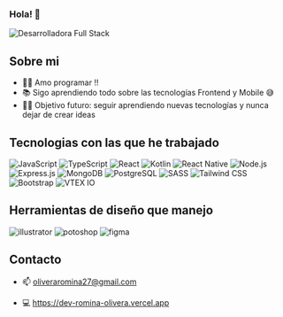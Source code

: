 ### Hola! 👋
![Desarrolladora Full Stack](https://user-images.githubusercontent.com/89470788/179838629-57bff634-dc88-4b88-9bbf-4cfcb42a43d6.gif)


## Sobre mi

- 👨‍💻 Amo programar !!
- 📚 Sigo aprendiendo todo sobre las tecnologías Frontend y Mobile 😅
- 💪🏼 Objetivo futuro: seguir aprendiendo nuevas tecnologías y nunca dejar de crear ideas


## Tecnologias con las que he trabajado

![JavaScript](https://img.shields.io/badge/-JavaScript-%23F7DF1E?style=flat-square&logo=javascript&logoColor=black)
![TypeScript](https://img.shields.io/badge/-TypeScript-%23007ACC?style=flat-square&logo=typescript&logoColor=white)
![React](https://img.shields.io/badge/-React-%2320232a?style=flat-square&logo=react&logoColor=%2361DAFB)
![Kotlin](https://img.shields.io/badge/-Kotlin-%230095D5?style=flat-square&logo=kotlin&logoColor=white)
![React Native](https://img.shields.io/badge/-React_Native-%2361DAFB?style=flat-square&logo=react&logoColor=white)
![Node.js](https://img.shields.io/badge/-Node.js-%23339933?style=flat-square&logo=node.js&logoColor=white)
![Express.js](https://img.shields.io/badge/-Express.js-%23000000?style=flat-square&logo=express&logoColor=white)
![MongoDB](https://img.shields.io/badge/-MongoDB-%2347A248?style=flat-square&logo=mongodb&logoColor=white)
![PostgreSQL](https://img.shields.io/badge/-PostgreSQL-%23316192?style=flat-square&logo=postgresql&logoColor=white)
![SASS](https://img.shields.io/badge/-SASS-%23CC6699?style=flat-square&logo=sass&logoColor=white)
![Tailwind CSS](https://img.shields.io/badge/-Tailwind%20CSS-%2338B2AC?style=flat-square&logo=tailwind-css&logoColor=white)
![Bootstrap](https://img.shields.io/badge/-Bootstrap-%23563D7C?style=flat-square&logo=bootstrap&logoColor=white)
![VTEX IO](https://img.shields.io/badge/-VTEX_IO-%23FF3366?style=flat-square&logo=vtex&logoColor=white)

## Herramientas de diseño que manejo
![illustrator](https://user-images.githubusercontent.com/89470788/179844009-8e862ebb-b259-4ec8-acfe-dac403500f1b.svg)
![potoshop](https://user-images.githubusercontent.com/89470788/179844141-1f73cd2b-ec57-4ef1-a3bc-919a6de981d0.svg)
![figma](https://user-images.githubusercontent.com/89470788/179844296-b7c7e715-4f09-44e3-9655-7479bd5ce53e.svg)

## Contacto
- 📫 [oliveraromina27@gmail.com](mailto:oliveraromina27@gmail.com)

- 💻 https://dev-romina-olivera.vercel.app









